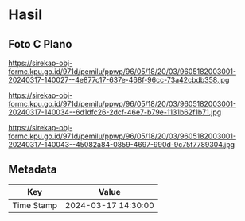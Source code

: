# Hasil

## Foto C Plano

https://sirekap-obj-formc.kpu.go.id/971d/pemilu/ppwp/96/05/18/20/03/9605182003001-20240317-140027--4e877c17-637e-468f-96cc-73a42cbdb358.jpg

https://sirekap-obj-formc.kpu.go.id/971d/pemilu/ppwp/96/05/18/20/03/9605182003001-20240317-140034--6d1dfc26-2dcf-46e7-b79e-1131b62f1b71.jpg

https://sirekap-obj-formc.kpu.go.id/971d/pemilu/ppwp/96/05/18/20/03/9605182003001-20240317-140043--45082a84-0859-4697-990d-9c75f7789304.jpg


## Metadata

| Key        | Value               |
| ---------- | ------------------- |
| Time Stamp | 2024-03-17 14:30:00 |



